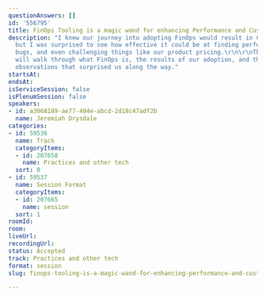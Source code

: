 ```yaml
---
questionAnswers: []
id: '556795'
title: FinOps Tooling is a magic wand for enhancing Performance and Customer Value
description: "I knew our journey into adopting FinOps would result in Cloud Cost Savings,
  but I was surprised to see how effective it could be at finding performance issues,
  bugs, and even challenging things like our product pricing.\r\n\r\nThis session
  will walk through what FinOps is, the results of our adoption, and the interesting
  observations that surprised us along the way."
startsAt: 
endsAt: 
isServiceSession: false
isPlenumSession: false
speakers:
- id: a3068189-ae77-404e-abcd-2d18c47adf2b
  name: Jeremiah Drysdale
categories:
- id: 59536
  name: Track
  categoryItems:
  - id: 207658
    name: Practices and other tech
  sort: 0
- id: 59537
  name: Session Format
  categoryItems:
  - id: 207665
    name: session
  sort: 1
roomId: 
room: 
liveUrl: 
recordingUrl: 
status: Accepted
track: Practices and other tech
format: session
slug: finops-tooling-is-a-magic-wand-for-enhancing-performance-and-customer-value

---
```

